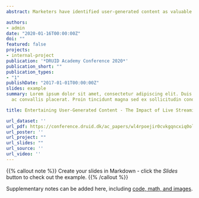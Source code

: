```yaml
---
abstract: Marketers have identified user-generated content as valuable tool to reach potential consumers and increase product sales. Through direct and indirect promotion of products, especially social media influencers take up a key role in UGC-focused marketing campaigns. However, whereas the typical influencer content simply features a (physical) product to display its appeal or usability, the same does not necessarily apply for content on entertainment products such as video games. Especially on (live) streaming platforms such as Twitch and YouTube many video games can be perceived fully by watching the broadcasts of streamers, which enables their viewers to consume the games vicariously and thus, might eradicate any reasons to buy these games for themselves. In this context, the goal of this paper is to assess whether the promotional aspects of UGC dominate the potentially substituting aspects of vicarious consumption for entertainment products. Results from a GMM regression show that viewer numbers on Twitch do not have a positive effect on video games sales (measured through the number of reviews on the platform Steam as proxy variable). However, the number of broadcasting channels does have a positive effect on video games sales, indicating that overall, vicarious consumption seems not be harmful for product sales.

authors:
- admin
date: "2020-01-16T00:00:00Z"
doi: ""
featured: false
projects:
- internal-project
publication: '*DRUID Academy Conference 2020*'
publication_short: ""
publication_types:
- "1"
publishDate: "2017-01-01T00:00:00Z"
slides: example
summary: Lorem ipsum dolor sit amet, consectetur adipiscing elit. Duis posuere tellus
  ac convallis placerat. Proin tincidunt magna sed ex sollicitudin condimentum.

title: Entertaining User-Generated Content - The Impact of Live Streaming on Product Adoption

url_dataset: ''
url_pdf: https://conference.druid.dk/ac_papers/wl4rpoejir0cvkgqncxiq0oltx9e6y.pdf
url_poster: ''
url_project: ""
url_slides: ""
url_source: ''
url_video: ''
---
```


{{% callout note %}}
Create your slides in Markdown - click the *Slides* button to check out the example.
{{% /callout %}}

Supplementary notes can be added here, including [code, math, and images](https://wowchemy.com/docs/writing-markdown-latex/).
